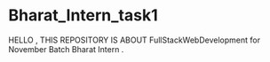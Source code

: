 # Bharat_Intern_task1
HELLO , THIS REPOSITORY IS ABOUT FullStackWebDevelopment for November Batch Bharat Intern .
